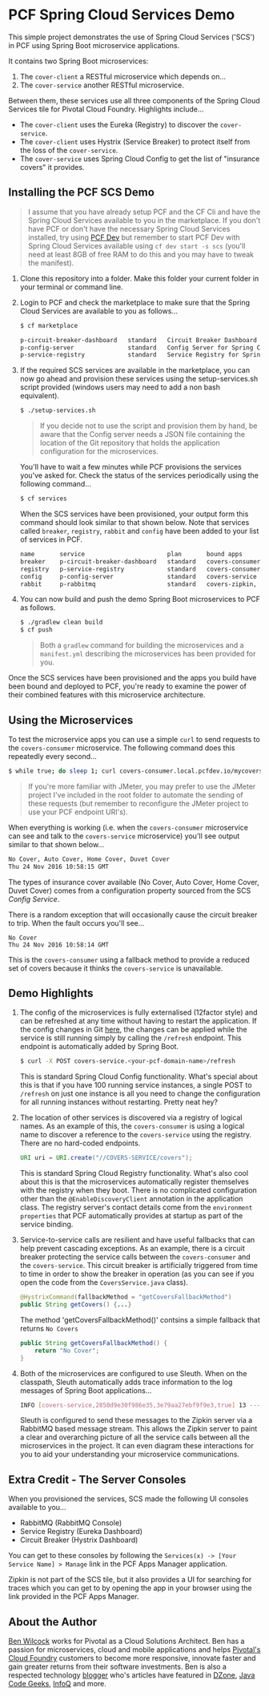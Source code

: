# PCF Spring Cloud Services Demo

This simple project demonstrates the use of Spring Cloud Services ('SCS') in PCF using Spring Boot microservice applications.

It contains two Spring Boot microservices:

 1. The `cover-client` a RESTful microservice which depends on...
 2. The `cover-service` another RESTful microservice.

Between them, these services use all three components of the Spring Cloud Services tile for Pivotal Cloud Foundry. Highlights include...

 - The `cover-client` uses the Eureka (Registry) to discover the `cover-service`.
 - The `cover-client` uses Hystrix (Service Breaker) to protect itself from the loss of the `cover-service`.
 - The `cover-service` uses Spring Cloud Config to get the list of "insurance covers" it provides.

## Installing the PCF SCS Demo

> I assume that you have already setup PCF and the CF Cli and have the Spring Cloud Services available to you in the marketplace. If you don't have PCF or don't have the necessary Spring Cloud Services installed, try using [PCF Dev](https://docs.pivotal.io/pcf-dev/) but remember to start PCF Dev with Spring Cloud Services available using `cf dev start -s scs` (you'll need at least 8GB of free RAM to do this and you may have to tweak the manifest).

1. Clone this repository into a folder. Make this folder your current folder in your terminal or command line.

2. Login to PCF and check the marketplace to make sure that the Spring Cloud Services are available to you as follows...

    ````bash
    $ cf marketplace
    
    p-circuit-breaker-dashboard   standard   Circuit Breaker Dashboard for Spring Cloud Applications
    p-config-server               standard   Config Server for Spring Cloud Applications
    p-service-registry            standard   Service Registry for Spring Cloud Applications
    ````

3. If the required SCS services are available in the marketplace, you can now go ahead and provision these services using the setup-services.sh script provided (windows users may need to add a non bash equivalent).

    ````bash
    $ ./setup-services.sh
    ````

    > If you decide not to use the script and provision them by hand, be aware that the Config server needs a JSON file containing the location of the Git repository that holds the application configuration for the microservices.

    You'll have to wait a few minutes while PCF provisions the services you've asked for. Check the status of the services periodically using the following command...
    
    ````bash
    $ cf services
    ````
    
    When the SCS services have been provisioned, your output form this command should look similar to that shown below. Note that services called `breaker`, `registry`, `rabbit` and `config` have been added to your list of services in PCF.
    
    ````bash
    name       service                       plan       bound apps                        last operation
    breaker    p-circuit-breaker-dashboard   standard   covers-consumer                   create succeeded
    registry   p-service-registry            standard   covers-consumer, covers-service,  create succeeded
    config     p-config-server               standard   covers-service                    create succeeded
    rabbit     p-rabbitmq                    standard   covers-zipkin, covers-service...  create succeeded
    ````

4. You can now build and push the demo Spring Boot microservices to PCF as follows.

    ````bash
    $ ./gradlew clean build
    $ cf push
    ````
    
    > Both a `gradlew` command for building the microservices and a `manifest.yml` describing the microservices has been provided for you.

Once the SCS services have been provisioned and the apps you build have been bound and deployed to PCF, you're ready to examine the power of their combined features with this microservice architecture. 

## Using the Microservices

To test the microservice apps you can use a simple `curl` to send requests to the `covers-consumer` microservice. The following command does this repeatedly every second... 

````bash
$ while true; do sleep 1; curl covers-consumer.local.pcfdev.io/mycovers; echo -e '\n'$(date); done
````

> If you're more familiar with JMeter, you may prefer to use the JMeter project I've included in the root folder to automate the sending of these requests (but remember to reconfigure the JMeter project to use your PCF endpoint URI's).

When everything is working (i.e. when the `covers-consumer` microservice can see and talk to the `covers-service` microservice) you'll see output similar to that shown below...

````bash
No Cover, Auto Cover, Home Cover, Duvet Cover
Thu 24 Nov 2016 10:58:15 GMT
````

The types of insurance cover available (No Cover, Auto Cover, Home Cover, Duvet Cover) comes from a configuration property sourced from the SCS *Config Service*.

There is a random exception that will occasionally cause the circuit breaker to trip. When the fault occurs you'll see...

````
No Cover
Thu 24 Nov 2016 10:58:14 GMT
````

This is the `covers-consumer` using a fallback method to provide a reduced set of covers because it thinks the `covers-service` is unavailable.

## Demo Highlights

1. The config of the microservices is fully externalised (12factor style) and can be refreshed at any time without having to restart the application. If the config changes in Git [here](https://github.com/benwilcock/app-config/blob/master/covers-service.yml), the changes can be applied while the service is still running simply by calling the `/refresh` endpoint. This endpoint is automatically added by Spring Boot.

    ````bash
    $ curl -X POST covers-service.<your-pcf-domain-name>/refresh
    ````

    This is standard Spring Cloud Config functionality. What's special about this is that if you have 100 running service instances, a single POST to `/refresh` on just one instance is all you need to change the configuration for all running instances without restarting. Pretty neat hey? 

2. The location of other services is discovered via a registry of logical names. As an example of this, the `covers-consumer` is using a logical name to discover a reference to the `covers-service` using the registry. There are no hard-coded endpoints.

    ````java
    URI uri = URI.create("//COVERS-SERVICE/covers");
    ````

    This is standard Spring Cloud Registry functionality. What's also cool about this is that the microservices automatically register themselves with the registry when they boot. There is no complicated configuration other than the `@EnableDiscoveryClient` annotation in the application class. The registry server's contact details come from the `environment properties` that PCF automatically provides at startup as part of the service binding.

3. Service-to-service calls are resilient and have useful fallbacks that can help prevent cascading exceptions. As an example, there is a circuit breaker protecting the service calls between the `covers-consumer` and the `covers-service`. This circuit breaker is artificially triggered from time to time in order to show the breaker in operation (as you can see if you open the code from the `CoversService.java` class).

    ````java
    @HystrixCommand(fallbackMethod = "getCoversFallbackMethod")
    public String getCovers() {...}
    ````

    The method 'getCoversFallbackMethod()' contsins a simple fallback that returns `No Covers`
  
    ````java
    public String getCoversFallbackMethod() {
        return "No Cover";
    }
    ````

4. Both of the microservices are configured to use Sleuth. When on the classpath, Sleuth automatically adds trace information to the log messages of Spring Boot applications...

    ````bash
    INFO [covers-service,2850d9e30f986e35,3e79aa27ebf9f9e3,true] 13 --- [io-8080-exec-10]
    ````

    Sleuth is configured to send these messages to the Zipkin server via a RabbitMQ based message stream. This allows the Zipkin server to paint a clear and overarching picture of all the service calls between all the microservices in the project. It can even diagram these interactions for you to aid your understanding your microservice communications. 
    

## Extra Credit - The Server Consoles

When you provisioned the services, SCS made the following UI consoles available to you... 

 - RabbitMQ (RabbitMQ Console)
 - Service Registry (Eureka Dashboard)
 - Circuit Breaker (Hystrix Dashboard)

You can get to these consoles by following the `Services(x) -> [Your Service Name] > Manage` link in the PCF Apps Manager application.

Zipkin is not part of the SCS tile, but it also provides a UI for searching for traces which you can get to by opening the app in your browser using the link provided in the PCF Apps Manager.

## About the Author

[Ben Wilcock](https://uk.linkedin.com/in/benwilcock) works for Pivotal as a Cloud Solutions Architect. Ben has a passion for microservices, cloud and mobile applications and helps [Pivotal's Cloud Foundry](http://pivotal.io/platform) customers to become more responsive, innovate faster and gain greater returns from their software investments. Ben is also a respected technology [blogger](http://benwilcock.wordpress.com) who's articles have featured in [DZone](https://dzone.com/users/296242/benwilcock.html), [Java Code Geeks](https://www.javacodegeeks.com/author/ben-wilcock/), [InfoQ](https://www.infoq.com/author/Ben-Wilcock) and more.
